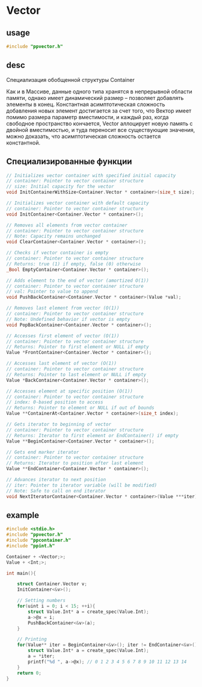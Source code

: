 # Vector

## usage
```c
#include "ppvector.h"
```

## desc 
Специализация обобщенной структуры Container

Как и в Массиве, данные одного типа хранятся в непрерывной области памяти,
однако имеет динамический размер – позволяет добавлять элементы в конец. Константная
асимптотическая сложность добавления новых элемент достигается за счет того, что Вектор имеет
помимо размера параметр вместимости, и каждый раз, когда свободное пространство кончается,
Vector аллоцирует новую память с двойной вместимостью, и туда переносит все существующие
значения, можно доказать, что асимптотическая сложность остается константной.


## Специализированные функции

```c
// Initializes vector container with specified initial capacity
// container: Pointer to vector container structure
// size: Initial capacity for the vector
void InitContainerWithSize<Container.Vector * container>(size_t size);

// Initializes vector container with default capacity
// container: Pointer to vector container structure
void InitContainer<Container.Vector * container>();

// Removes all elements from vector container
// container: Pointer to vector container structure
// Note: Capacity remains unchanged
void ClearContainer<Container.Vector * container>();

// Checks if vector container is empty
// container: Pointer to vector container structure
// Returns: true (1) if empty, false (0) otherwise
_Bool EmptyContainer<Container.Vector * container>();

// Adds element to the end of vector (amortized O(1))
// container: Pointer to vector container structure
// val: Pointer to value to append
void PushBackContainer<Container.Vector * container>(Value *val);

// Removes last element from vector (O(1))
// container: Pointer to vector container structure
// Note: Undefined behavior if vector is empty
void PopBackContainer<Container.Vector * container>();

// Accesses first element of vector (O(1))
// container: Pointer to vector container structure
// Returns: Pointer to first element or NULL if empty
Value *FrontContainer<Container.Vector * container>();

// Accesses last element of vector (O(1))
// container: Pointer to vector container structure
// Returns: Pointer to last element or NULL if empty
Value *BackContainer<Container.Vector * container>();

// Accesses element at specific position (O(1))
// container: Pointer to vector container structure
// index: 0-based position to access
// Returns: Pointer to element or NULL if out of bounds
Value **ContainerAt<Container.Vector * container>(size_t index);

// Gets iterator to beginning of vector
// container: Pointer to vector container structure
// Returns: Iterator to first element or EndContainer() if empty
Value **BeginContainer<Container.Vector * container>();

// Gets end marker iterator
// container: Pointer to vector container structure
// Returns: Iterator to position after last element
Value **EndContainer<Container.Vector * container>();

// Advances iterator to next position
// iter: Pointer to iterator variable (will be modified)
// Note: Safe to call on end iterator
void NextIteratorContainer<Container.Vector * container>(Value ***iter);
```

## example

```c
#include <stdio.h>
#include "ppvector.h"
#include "ppcontainer.h"
#include "ppint.h"

Container + <Vector;>;
Value + <Int;>;

int main(){

    struct Container.Vector v;
    InitContainer<&v>();

    // Setting numbers
    for(uint i = 0; i < 15; ++i){
        struct Value.Int* a = create_spec(Value.Int);
        a->@x = i;
        PushBackContainer<&v>(a);
    }

    // Printing
    for(Value** iter = BeginContainer<&v>(); iter != EndContainer<&v>(); NextIteratorContainer<&v>(&iter)) {
        struct Value.Int* a = create_spec(Value.Int);
        a = *iter;
        printf("%d ", a->@x); // 0 1 2 3 4 5 6 7 8 9 10 11 12 13 14 
    }
    return 0;
}
```